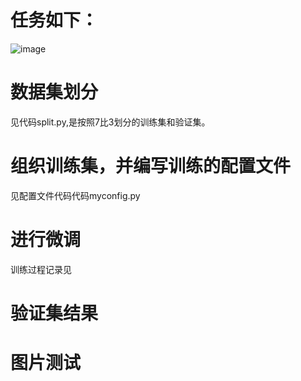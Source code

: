 # 任务如下：
![image](https://github.com/LijunZhang01/Openmmlab_AI/assets/87029081/71295278-9837-475d-b677-4f0fdb3e8269)
# 数据集划分
见代码split.py,是按照7比3划分的训练集和验证集。
# 组织训练集，并编写训练的配置文件
见配置文件代码代码myconfig.py
# 进行微调
训练过程记录见
# 验证集结果
# 图片测试
